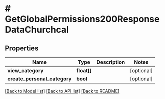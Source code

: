 # # GetGlobalPermissions200ResponseDataChurchcal

## Properties

Name | Type | Description | Notes
------------ | ------------- | ------------- | -------------
**view_category** | **float[]** |  | [optional]
**create_personal_category** | **bool** |  | [optional]

[[Back to Model list]](../../README.md#models) [[Back to API list]](../../README.md#endpoints) [[Back to README]](../../README.md)
